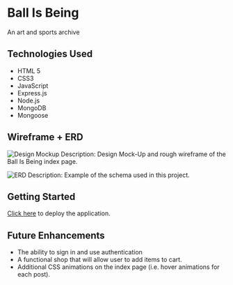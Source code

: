 # Ball Is Being

An art and sports archive

## Technologies Used

- HTML 5
- CSS3
- JavaScript
- Express.js
- Node.js
- MongoDB
- Mongoose

## Wireframe + ERD

![Design Mockup](https://trello.com/1/cards/615a29f6445d684698e29703/attachments/615a2a00aec3377669274535/previews/615a2a01aec337766927453d/download/Screenshot_2021-10-03_180742.jpg)
Description: Design Mock-Up and rough wireframe of the Ball Is Being index page.

![ERD](https://i.imgur.com/As0LNPs.jpg)
Description: Example of the schema used in this project.

## Getting Started
[Click here](https://chrisbriseno-project2.herokuapp.com/home) to deploy the application.

## Future Enhancements

- The ability to sign in and use authentication
- A functional shop that will allow user to add items to cart.
- Additional CSS animations on the index page (i.e. hover animations for each post).